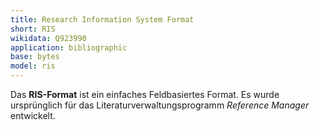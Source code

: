 ```yaml
---
title: Research Information System Format
short: RIS
wikidata: Q923990
application: bibliographic
base: bytes
model: ris
---
```


Das **RIS-Format** ist ein einfaches Feldbasiertes Format. Es wurde
ursprünglich für das Literaturverwaltungsprogramm *Reference Manager*
entwickelt.

